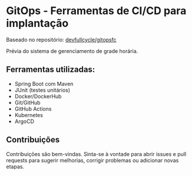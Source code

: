 # GitOps - Ferramentas de CI/CD para implantação 

Baseado no repositório: [devfullcycle/gitopsfc](https://github.com/devfullcycle/gitopsfc)

Prévia do sistema de gerenciamento de grade horária.

## Ferramentas utilizadas:
- Spring Boot com Maven
- JUnit (testes unitários)
- Docker/DockerHub
- Git/GitHub
- GitHub Actions
- Kubernetes
- ArgoCD
## Contribuições

Contribuições são bem-vindas. Sinta-se à vontade para abrir issues e pull requests para sugerir melhorias, corrigir problemas ou adicionar novas etapas.